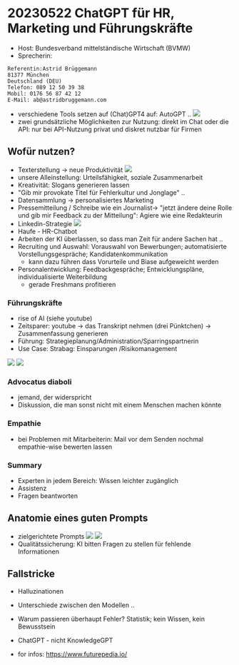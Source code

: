 # 20230522 ChatGPT für HR, Marketing und Führungskräfte
* Host: Bundesverband mittelständische Wirtschaft (BVMW)
* Sprecherin:
```
Referentin:Astrid Brüggemann
81377 München
Deutschland (DEU)
Telefon: 089 12 50 39 38
Mobil: 0176 56 87 42 12
E-Mail: ab@astridbruggemann.com
```

* verschiedene Tools setzen auf (Chat)GPT4 auf: AutoGPT ..
![](img00.png)
* zwei grundsätzliche Möglichkeiten zur Nutzung: direkt im Chat oder die API: nur bei API-Nutzung privat und diskret nutzbar für Firmen
## Wofür nutzen?
* Texterstellung -> neue Produktivität
![](img01.png)
* unsere Alleinstellung: Urteilsfähigkeit, soziale Zusammenarbeit
* Kreativität: Slogans generieren lassen
* "Gib mir provokate Titel für Fehlerkultur und Jonglage" ..
* Datensammlung -> personalisiertes Marketing
* Pressemitteilung / Schreibe wie ein Journalist-> "jetzt ändere deine Rolle und gib mir Feedback zu der Mitteilung": Agiere wie eine Redakteurin
* Linkedin-Strategie
![](img02.png)
* Haufe - HR-Chatbot 
* Arbeiten der KI überlassen, so dass man Zeit für andere Sachen hat ..
* Recruiting und Auswahl: Vorauswahl von Bewerbungen; automatisierte Vorstellungsgespräche; Kandidatenkommunikation
  * kann dazu führen dass Vorurteile und Biase aufgeweicht werden
* Personalentwicklung: Feedbackgespräche; Entwicklungspläne, individualisierte Weiterbildung
  *  gerade Freshmans profitieren

### Führungskräfte
* rise of AI (siehe youtube)
* Zeitsparer: youtube -> das Transkript nehmen (drei Pünktchen) -> Zusammenfassung generieren
* Führung: Strategieplanung/Administration/Sparringspartnerin
* Use Case: Strabag: Einsparungen /Risikomanagement

![](img03.png)
![](img04.png)

### Advocatus diaboli
* jemand, der widerspricht
* Diskussion, die man sonst nicht mit einem Menschen machen könnte

### Empathie
* bei Problemen mit Mitarbeiterin: Mail vor dem Senden nochmal empathie-wise bewerten lassen

### Summary
* Experten in jedem Bereich: Wissen leichter zugänglich
* Assistenz
* Fragen beantworten

## Anatomie eines guten Prompts
* zielgerichtete Prompts
![](img05.png)
![](img06.png)
* Qualitätssicherung: KI bitten Fragen zu stellen für fehlende Informationen

## Fallstricke
* Halluzinationen
* Unterschiede zwischen den Modellen ..
* Warum passieren überhaupt Fehler? Statistik; kein Wissen, kein Bewusstsein
* ChatGPT - nicht KnowledgeGPT

* for infos: https://www.futurepedia.io/

